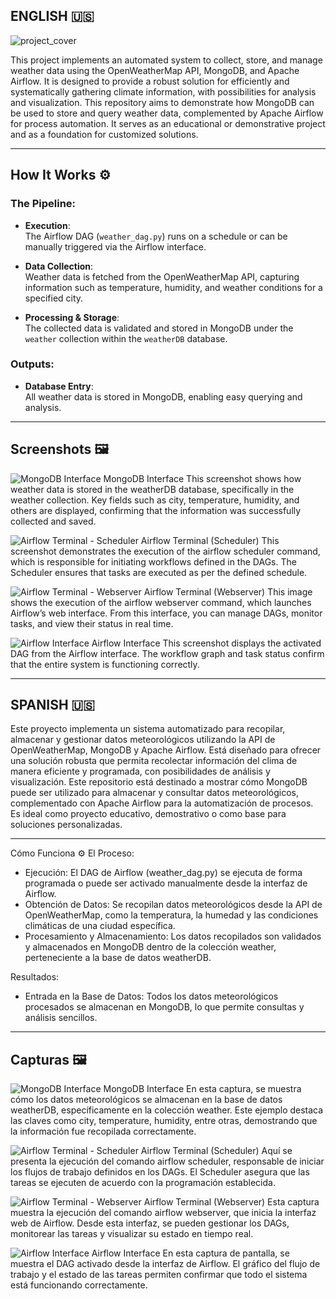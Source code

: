 ## **ENGLISH** 🇺🇸

![project_cover](images/project_cover.jpg)

This project implements an automated system to collect, store, and manage weather data using the OpenWeatherMap API, MongoDB, and Apache Airflow. It is designed to provide a robust solution for efficiently and systematically gathering climate information, with possibilities for analysis and visualization.
This repository aims to demonstrate how MongoDB can be used to store and query weather data, complemented by Apache Airflow for process automation. It serves as an educational or demonstrative project and as a foundation for customized solutions.

---

## **How It Works ⚙️**

### **The Pipeline:**
- **Execution**:  
   The Airflow DAG (`weather_dag.py`) runs on a schedule or can be manually triggered via the Airflow interface.

- **Data Collection**:  
   Weather data is fetched from the OpenWeatherMap API, capturing information such as temperature, humidity, and weather conditions for a specified city.

- **Processing & Storage**:  
   The collected data is validated and stored in MongoDB under the `weather` collection within the `weatherDB` database.

### **Outputs:**
- **Database Entry**:  
   All weather data is stored in MongoDB, enabling easy querying and analysis.

---

## **Screenshots 🖼** 

![MongoDB Interface](images/screenshots/mongoDB_interface.png)
MongoDB Interface
This screenshot shows how weather data is stored in the weatherDB database, specifically in the weather collection. Key fields such as city, temperature, humidity, and others are displayed, confirming that the information was successfully collected and saved.

![Airflow Terminal - Scheduler](images/screenshots/airflow_terminal_1.png)
Airflow Terminal (Scheduler)
This screenshot demonstrates the execution of the airflow scheduler command, which is responsible for initiating workflows defined in the DAGs. The Scheduler ensures that tasks are executed as per the defined schedule.

![Airflow Terminal - Webserver](images/screenshots/airflow_terminal_2.png)
Airflow Terminal (Webserver)
This image shows the execution of the airflow webserver command, which launches Airflow’s web interface. From this interface, you can manage DAGs, monitor tasks, and view their status in real time.

![Airflow Interface](images/screenshots/airflow_interface.png)
Airflow Interface
This screenshot displays the activated DAG from the Airflow interface. The workflow graph and task status confirm that the entire system is functioning correctly.

---
## **SPANISH** 🇺🇸

Este proyecto implementa un sistema automatizado para recopilar, almacenar y gestionar datos meteorológicos utilizando la API de OpenWeatherMap, MongoDB y Apache Airflow. Está diseñado para ofrecer una solución robusta que permita recolectar información del clima de manera eficiente y programada, con posibilidades de análisis y visualización.
Este repositorio está destinado a mostrar cómo MongoDB puede ser utilizado para almacenar y consultar datos meteorológicos, complementado con Apache Airflow para la automatización de procesos. Es ideal como proyecto educativo, demostrativo o como base para soluciones personalizadas.

---

Cómo Funciona ⚙️
El Proceso:
- Ejecución:
El DAG de Airflow (weather_dag.py) se ejecuta de forma programada o puede ser activado manualmente desde la interfaz de Airflow.
- Obtención de Datos:
Se recopilan datos meteorológicos desde la API de OpenWeatherMap, como la temperatura, la humedad y las condiciones climáticas de una ciudad específica.
- Procesamiento y Almacenamiento:
Los datos recopilados son validados y almacenados en MongoDB dentro de la colección weather, perteneciente a la base de datos weatherDB.

Resultados:
- Entrada en la Base de Datos:
Todos los datos meteorológicos procesados se almacenan en MongoDB, lo que permite consultas y análisis sencillos.

---

## **Capturas 🖼** 

![MongoDB Interface](images/screenshots/mongoDB_interface.png)
MongoDB Interface
En esta captura, se muestra cómo los datos meteorológicos se almacenan en la base de datos weatherDB, específicamente en la colección weather. Este ejemplo destaca las claves como city, temperature, humidity, entre otras, demostrando que la información fue recopilada correctamente.

![Airflow Terminal - Scheduler](images/screenshots/airflow_terminal_1.png)
Airflow Terminal (Scheduler)
Aquí se presenta la ejecución del comando airflow scheduler, responsable de iniciar los flujos de trabajo definidos en los DAGs. El Scheduler asegura que las tareas se ejecuten de acuerdo con la programación establecida.

![Airflow Terminal - Webserver](images/screenshots/airflow_terminal_2.png)
Airflow Terminal (Webserver)
Esta captura muestra la ejecución del comando airflow webserver, que inicia la interfaz web de Airflow. Desde esta interfaz, se pueden gestionar los DAGs, monitorear las tareas y visualizar su estado en tiempo real.

![Airflow Interface](images/screenshots/airflow_interface.png)
Airflow Interface
En esta captura de pantalla, se muestra el DAG activado desde la interfaz de Airflow. El gráfico del flujo de trabajo y el estado de las tareas permiten confirmar que todo el sistema está funcionando correctamente.
